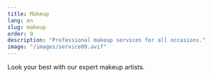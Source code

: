```yaml
---
title: Makeup
lang: en
slug: makeup
order: 9
description: "Professional makeup services for all occasions."
image: "/images/service09.avif"
---
```

Look your best with our expert makeup artists.
